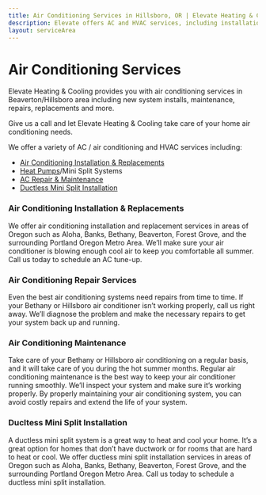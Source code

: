 ```yaml
---
title: Air Conditioning Services in Hillsboro, OR | Elevate Heating & Cooling
description: Elevate offers AC and HVAC services, including installations, repair, and maintenance in Hillsboro, OR areas. Call us today to schedule.
layout: serviceArea
---
```


# Air Conditioning Services

Elevate Heating & Cooling provides you with air conditioning services in Beaverton/Hillsboro area including new system installs, maintenance, repairs, replacements and more. 

Give us a call and let Elevate Heating & Cooling take care of your home air conditioning needs.

We offer a variety of AC / air conditioning and HVAC services including:

- [Air Conditioning Installation & Replacements](../ac-installation)
- [Heat Pumps](../heat-pumps)/Mini Split Systems
- [AC Repair & Maintenance](../ac-repair-and-maintenance)
- [Ductless Mini Split Installation](../ductless-mini-split-installations)

### Air Conditioning Installation & Replacements

We offer air conditioning installation and replacement services in areas of Oregon such as Aloha, Banks, Bethany, Beaverton, Forest Grove, and the surrounding Portland Oregon Metro Area. We’ll make sure your air conditioner is blowing enough cool air to keep you comfortable all summer. Call us today to schedule an AC tune-up.

### Air Conditioning Repair Services

Even the best air conditioning systems need repairs from time to time. If your Bethany or Hillsboro air conditioner isn’t working properly, call us right away. We’ll diagnose the problem and make the necessary repairs to get your system back up and running.

### Air Conditioning Maintenance

Take care of your Bethany or Hillsboro air conditioning on a regular basis, and it will take care of you during the hot summer months. Regular air conditioning maintenance is the best way to keep your air conditioner running smoothly. We’ll inspect your system and make sure it’s working properly. By properly maintaining your air conditioning system, you can avoid costly repairs and extend the life of your system.

### Ducltess Mini Split Installation

A ductless mini split system is a great way to heat and cool your home. It’s a great option for homes that don’t have ductwork or for rooms that are hard to heat or cool. We offer ductless mini split installation services in areas of Oregon such as Aloha, Banks, Bethany, Beaverton, Forest Grove, and the surrounding Portland Oregon Metro Area. Call us today to schedule a ductless mini split installation.